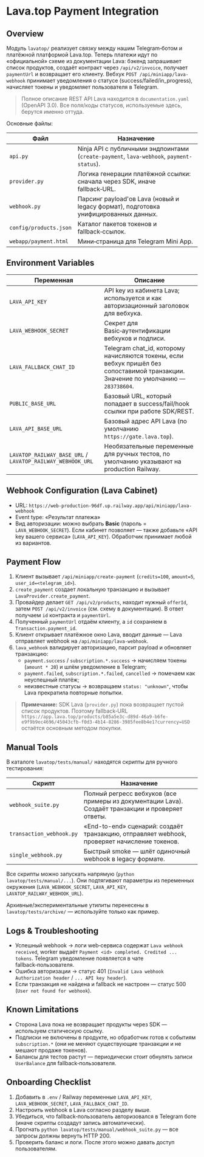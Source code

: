 # Lava.top Payment Integration

## Overview
Модуль `lavatop/` реализует связку между нашим Telegram‑ботом и платёжной платформой Lava.top.
Теперь платежи идут по «официальной» схеме из документации Lava: бэкенд запрашивает список продуктов,
создаёт контракт через `/api/v2/invoice`, получает `paymentUrl` и возвращает его клиенту. Вебхук
`POST /api/miniapp/lava-webhook` принимает уведомления о статусе (success/failed/in_progress), начисляет
токены и уведомляет пользователя в Telegram.

> Полное описание REST API Lava находится в `documentation.yaml` (OpenAPI 3.0). Все поля/коды статусов,
> используемые здесь, берутся именно оттуда.

Основные файлы:

| Файл | Назначение |
|------|------------|
| `api.py` | Ninja API с публичными эндпоинтами (`create-payment`, `lava-webhook`, `payment-status`). |
| `provider.py` | Логика генерации платёжной ссылки: сначала через SDK, иначе fallback‑URL. |
| `webhook.py` | Парсинг payload'ов Lava (новый и legacy формат), подготовка унифицированных данных. |
| `config/products.json` | Каталог пакетов токенов и fallback‑ссылок. |
| `webapp/payment.html` | Мини‑страница для Telegram Mini App.

## Environment Variables
| Переменная | Описание |
|------------|----------|
| `LAVA_API_KEY` | API key из кабинета Lava; используется и как авторизационный заголовок для вебхука. |
| `LAVA_WEBHOOK_SECRET` | Секрет для Basic‑аутентификации вебхуков и подписи. |
| `LAVA_FALLBACK_CHAT_ID` | Telegram chat_id, которому начисляются токены, если вебхук пришёл без сопоставимой транзакции. Значение по умолчанию — `283738604`. |
| `PUBLIC_BASE_URL` | Базовый URL, который попадает в success/fail/hook ссылки при работе SDK/REST. |
| `LAVA_API_BASE_URL` | Базовый адрес API Lava (по умолчанию `https://gate.lava.top`). |
| `LAVATOP_RAILWAY_BASE_URL` / `LAVATOP_RAILWAY_WEBHOOK_URL` | Необязательные переменные для ручных тестов, по умолчанию указывают на production Railway.

## Webhook Configuration (Lava Cabinet)
* URL: `https://web-production-96df.up.railway.app/api/miniapp/lava-webhook`
* Event type: «Результат платежа»
* Вид авторизации: можно выбрать **Basic** (пароль = `LAVA_WEBHOOK_SECRET`). Если кабинет позволяет —
  также добавьте «API key вашего сервиса» (`LAVA_API_KEY`). Обработчик принимает любой из вариантов.

## Payment Flow
1. Клиент вызывает `/api/miniapp/create-payment` (`credits=100`, `amount=5`, `user_id=<telegram_id>`).
2. `create_payment` создает локальную транзакцию и вызывает `LavaProvider.create_payment`.
3. Провайдер делает `GET /api/v2/products`, находит нужный `offerId`, затем `POST /api/v2/invoice`
   (см. схему в документации). В ответ получаем `id` контракта и `paymentUrl`.
4. Полученный `paymentUrl` отдаём клиенту, а `id` сохраняем в `Transaction.payment_id`.
5. Клиент открывает платёжное окно Lava, вводит данные — Lava отправляет webhook на `/api/miniapp/lava-webhook`.
6. `lava_webhook` валидирует авторизацию, парсит payload и обновляет транзакцию:
   - `payment.success` / `subscription.*.success` → начисляем токены (`amount * 20`) и шлём уведомление в Telegram;
   - `payment.failed`, `subscription.*.failed`, `cancelled` → помечаем как неуспешный платёж;
   - неизвестные статусы → возвращаем `status: "unknown"`, чтобы Lava прекратила повторные попытки.

> **Примечание:** SDK Lava (`provider.py`) пока возвращает пустой список продуктов. Поэтому fallback‑URL
> `https://app.lava.top/products/b85a5e3c-d89d-46a9-b6fe-e9f9b9ec4696/45043cfb-f0d3-4b14-8286-3985fee8b4e1?currency=USD`
> остаётся основным методом покупки.

## Manual Tools
В каталоге `lavatop/tests/manual/` находятся скрипты для ручного тестирования:

| Скрипт | Назначение |
|--------|-----------|
| `webhook_suite.py` | Полный регресс вебхуков (все примеры из документации Lava). Создаёт транзакции и проверяет ответы. |
| `transaction_webhook.py` | «End-to-end» сценарий: создаёт транзакцию, отправляет webhook, проверяет начисление токенов. |
| `single_webhook.py` | Быстрый smoke — шлёт одиночный webhook в legacy формате. |

Все скрипты можно запускать напрямую (`python lavatop/tests/manual/...`). Они подтягивают параметры из
переменных окружения (`LAVA_WEBHOOK_SECRET`, `LAVA_API_KEY`, `LAVATOP_RAILWAY_WEBHOOK_URL`).

Архивные/экспериментальные утилиты перенесены в `lavatop/tests/archive/` — используйте только как пример.

## Logs & Troubleshooting
* Успешный webhook → логи web‑сервиса содержат `Lava webhook received`, worker выдаёт
  `Payment <id> completed. Credited ... tokens`. Telegram уведомление появляется в чате fallback‑пользователя.
* Ошибка авторизации → статус 401 (`Invalid Lava webhook Authorization header` / `... API key header`).
* Если транзакция не найдена и fallback не настроен — статус 500 (`User not found for webhook`).

## Known Limitations
* Сторона Lava пока не возвращает продукты через SDK — используем статическую ссылку.
* Подписки не включены в продукте, но обработчик готов к событиям `subscription.*` (они не меняют существующие транзакции и не мешают продаже токенов).
* Балансы для тестов растут — периодически стоит обнулять записи `UserBalance` для fallback‑пользователя.

## Onboarding Checklist
1. Добавить в `.env` / Railway переменные `LAVA_API_KEY`, `LAVA_WEBHOOK_SECRET`, `LAVA_FALLBACK_CHAT_ID`.
2. Настроить webhook в Lava согласно разделу выше.
3. Убедиться, что fallback‑пользователь авторизовался в Telegram боте (иначе скрипты создадут запись автоматически). 
4. Прогнать `python lavatop/tests/manual/webhook_suite.py` — все запросы должны вернуть HTTP 200. 
5. Проверить баланс и логи. После этого можно давать доступ пользователям.
